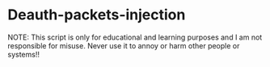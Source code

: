 # Deauth-packets-injection
NOTE: This script is only for educational and learning purposes and I am not responsible for misuse. Never use it to annoy or harm other people or systems!!
